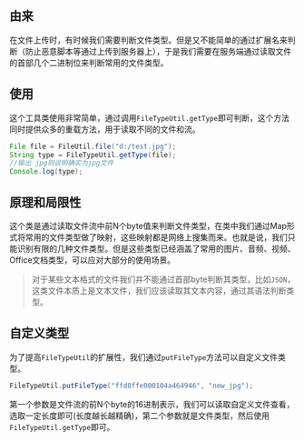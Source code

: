 ## 由来
在文件上传时，有时候我们需要判断文件类型。但是又不能简单的通过扩展名来判断（防止恶意脚本等通过上传到服务器上），于是我们需要在服务端通过读取文件的首部几个二进制位来判断常用的文件类型。

## 使用
这个工具类使用非常简单，通过调用`FileTypeUtil.getType`即可判断，这个方法同时提供众多的重载方法，用于读取不同的文件和流。

```java
File file = FileUtil.file("d:/test.jpg");
String type = FileTypeUtil.getType(file);
//输出 jpg则说明确实为jpg文件
Console.log(type);
```

## 原理和局限性
这个类是通过读取文件流中前N个byte值来判断文件类型，在类中我们通过Map形式将常用的文件类型做了映射，这些映射都是网络上搜集而来。也就是说，我们只能识别有限的几种文件类型。但是这些类型已经涵盖了常用的图片、音频、视频、Office文档类型，可以应对大部分的使用场景。

> 对于某些文本格式的文件我们并不能通过首部byte判断其类型，比如`JSON`，这类文件本质上是文本文件，我们应该读取其文本内容，通过其语法判断类型。

## 自定义类型
为了提高`FileTypeUtil`的扩展性，我们通过`putFileType`方法可以自定义文件类型。

```java
FileTypeUtil.putFileType("ffd8ffe000104a464946", "new_jpg");
```

第一个参数是文件流的前N个byte的16进制表示，我们可以读取自定义文件查看，选取一定长度即可(长度越长越精确)，第二个参数就是文件类型，然后使用`FileTypeUtil.getType`即可。

